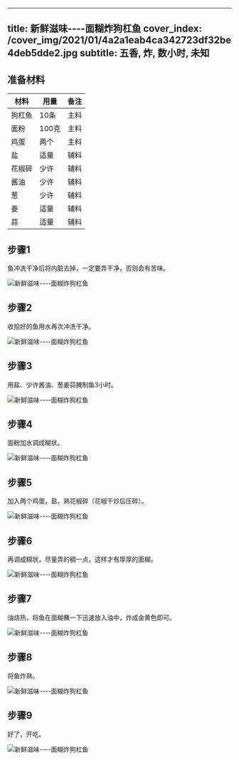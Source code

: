 
---
title: 新鲜滋味----面糊炸狗杠鱼
cover_index: /cover_img/2021/01/4a2a1eab4ca342723df32be4deb5dde2.jpg
subtitle: 五香, 炸, 数小时, 未知
---

## 准备材料

| 材料     | 用量 | 备注|
| ------- | ----- | --- |
| 狗杠鱼 | 10条| 主料 |
| 面粉 | 100克| 主料 |
| 鸡蛋 | 两个| 主料 |
| 盐 | 适量| 辅料 |
| 花椒碎 | 少许| 辅料 |
| 酱油 | 少许| 辅料 |
| 葱 | 少许| 辅料 |
| 姜 | 适量| 辅料 |
| 蒜 | 适量| 辅料 |

## 步骤1

鱼冲洗干净后将内脏去掉，一定要弄干净，否则会有苦味。

![新鲜滋味----面糊炸狗杠鱼](https://i8.meishichina.com/attachment/recipe/201010/201010131434223.jpg?x-oss-process=style/p320) 

## 步骤2

收拾好的鱼用水再次冲洗干净。

![新鲜滋味----面糊炸狗杠鱼](https://i8.meishichina.com/attachment/recipe/201010/201010131435048.jpg?x-oss-process=style/p320) 

## 步骤3

用盐、少许酱油、葱姜蒜腌制鱼3小时。

![新鲜滋味----面糊炸狗杠鱼](https://i8.meishichina.com/attachment/recipe/201010/201010131435291.jpg?x-oss-process=style/p320) 

## 步骤4

面粉加水调成糊状。

![新鲜滋味----面糊炸狗杠鱼](https://i8.meishichina.com/attachment/recipe/201010/201010131435547.jpg?x-oss-process=style/p320) 

## 步骤5

加入两个鸡蛋，盐，熟花椒碎（花椒干炒后压碎）。

![新鲜滋味----面糊炸狗杠鱼](https://i8.meishichina.com/attachment/recipe/201010/201010131436234.jpg?x-oss-process=style/p320) 

## 步骤6

再调成糊状，尽量弄的稠一点，这样才有厚厚的面糊。

![新鲜滋味----面糊炸狗杠鱼](https://i8.meishichina.com/attachment/recipe/201010/201010131436566.jpg?x-oss-process=style/p320) 

## 步骤7

油烧热，将鱼在面糊蘸一下迅速放入油中，炸成金黄色即可。

![新鲜滋味----面糊炸狗杠鱼](https://i8.meishichina.com/attachment/recipe/201010/201010131437469.jpg?x-oss-process=style/p320) 

## 步骤8

将鱼炸熟。

![新鲜滋味----面糊炸狗杠鱼](https://i8.meishichina.com/attachment/recipe/201010/201010131438228.jpg?x-oss-process=style/p320) 

## 步骤9

好了，开吃。

![新鲜滋味----面糊炸狗杠鱼](https://i8.meishichina.com/attachment/recipe/201010/201010131439337.jpg?x-oss-process=style/p320) 

